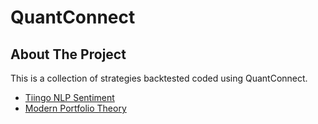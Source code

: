 # QuantConnect
 
<!-- ABOUT THE PROJECT -->
## About The Project
This is a collection of strategies backtested coded using QuantConnect.

- [Tiingo NLP Sentiment](https://github.com/jinwei-ang/QuantConnect/tree/main/Tiingo%20NLP%20Sentiment)
- [Modern Portfolio Theory](https://github.com/jinwei-ang/QuantConnect/blob/main/Modern%20Portfolio%20Theory/README.md)
